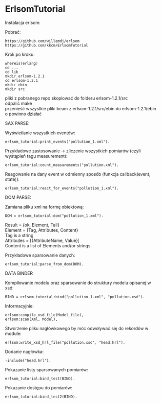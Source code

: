 # ErlsomTutorial

Instalacja erlsom:

Pobrać:
```
https://github.com/willemdj/erlsom
https://github.com/kkcm/ErlsomTutorial
```
Krok po kroku:  
```
whereis(erlang)
cd ...
cd lib
mkdir erlsom-1.2.1
cd erlsom-1.2.1
mkdir ebin
mkdir src
```
pliki z pobranego repo skopiować do folderu erlsom-1.2.1/src  
odpalić make  
przenieść wszystkie pliki beam z erlsom-1.2.1/src/ebin do erlsom-1.2.1/ebin  
o powinno działać


SAX PARSE:

Wyświetlanie wszystkich eventów:
```
erlsom_tutorial:print_events("pollution_1.xml"). 
```

Przykładowe zastosowanie -> zliczenie wszystkich pomiarów (czyli wystąpień tagu measurement):
```
erlsom_tutorial:count_measurements("pollution.xml"). 
```
Reagowanie na dany event w odmienny sposób (funkcja callback(event, state)):
```
erlsom_tutorial:react_for_events("pollution_1.xml").
```
DOM PARSE:

Zamiana pliku xml na formę obiektową:
```
DOM = erlsom_tutorial:dom("pollution_1.xml").
```
Result = {ok, Element, Tail}  
Element = {Tag, Attributes, Content}  
Tag is a string  
Attributes = [{AttributeName, Value}]  
Content is a list of Elements and/or strings.  
  
Przykładowe sparsowanie danych:
```
erlsom_tutorial:parse_from_dom(DOM). 
```
DATA BINDER

Kompilowanie modelu oraz sparsowanie do struktury modelu opisanej w xsd:
```
BIND = erlsom_tutorial:bind("pollution_1.xml", "pollution.xsd").
```

Informacyjnie:
```
erlsom:compile_xsd_file(Model_file),
erlsom:scan(Xml, Model),
```

Stworzenie pliku nagłówkowego by móc odwoływać się do rekordów w module:
```
erlsom:write_xsd_hrl_file("pollution.xsd", "head.hrl"). 
```

Dodanie nagłówka:
```
-include("head.hrl").
```

Pokazanie listy sparsowanych pomiarów:
```
erlsom_tutorial:bind_test(BIND).
```

Pokazanie dostępu do pomiarów:
```
erlsom_tutorial:bind_test2(BIND).
```
